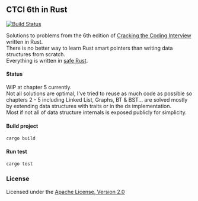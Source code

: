 ## CTCI 6th in Rust

[![Build Status](https://travis-ci.com/d-kos/cracking_the_coding_interview_6th_edition_rust.svg?token=sNjGsNiesGj4Fh2vAs2J&branch=master)](https://travis-ci.com/d-kos/cracking_the_coding_interview_6th_edition_rust)

Solutions to problems from the 6th edition of [Cracking the Coding Interview](http://www.crackingthecodinginterview.com/) written in Rust.  
There is no better way to learn Rust smart pointers than writing data structures from scratch.  
Everything is written in [safe Rust](https://doc.rust-lang.org/nomicon/meet-safe-and-unsafe.html).  

#### Status

WIP at chapter 5 currently.  
Not all solutions are optimal,  I've tried to reuse as much code as possible so chapters 2 - 5 including Linked List, Graphs, BT & BST...
are solved mostly by extending data structures with traits or in the ds implementation.  
Most if not all of data structure internals is exposed publicly for simplicity. 

#### Build project
```
cargo build
```
#### Run test
```
cargo test
```

### License

Licensed under the [Apache License, Version 2.0](http://www.apache.org/licenses/LICENSE-2.0)
